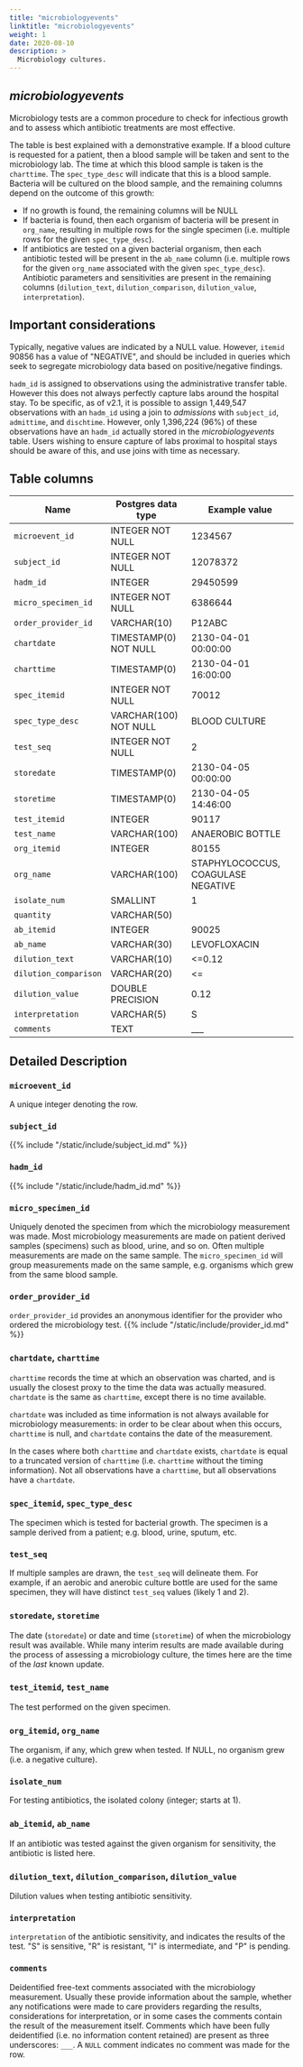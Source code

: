 ```yaml
---
title: "microbiologyevents"
linktitle: "microbiologyevents"
weight: 1
date: 2020-08-10
description: >
  Microbiology cultures.
---
```


## *microbiologyevents*

Microbiology tests are a common procedure to check for infectious growth and to assess which antibiotic treatments are most effective.

The table is best explained with a demonstrative example. If a blood culture is requested for a patient, then a blood sample will be taken and sent to the microbiology lab.
The time at which this blood sample is taken is the `charttime`.
The `spec_type_desc` will indicate that this is a blood sample.
Bacteria will be cultured on the blood sample, and the remaining columns depend on the outcome of this growth:

* If no growth is found, the remaining columns will be NULL
* If bacteria is found, then each organism of bacteria will be present in `org_name`, resulting in multiple rows for the single specimen (i.e. multiple rows for the given `spec_type_desc`).
* If antibiotics are tested on a given bacterial organism, then each antibiotic tested will be present in the `ab_name` column (i.e. multiple rows for the given `org_name` associated with the given `spec_type_desc`). Antibiotic parameters and sensitivities are present in the remaining columns (`dilution_text`, `dilution_comparison`, `dilution_value`, `interpretation`).

## Important considerations

Typically, negative values are indicated by a NULL value. However, `itemid` 90856 has a value of "NEGATIVE", and should be included in queries which seek to segregate microbiology data based on positive/negative findings.

`hadm_id` is assigned to observations using the administrative transfer table. However this does not always perfectly capture labs around the hospital stay.
To be specific, as of v2.1, it is possible to assign 1,449,547 observations with an `hadm_id` using a join to *admissions* with `subject_id`,  `admittime`, and `dischtime`. However, only 1,396,224 (96%) of these observations have an `hadm_id` actually stored in the *microbiologyevents* table. Users wishing to ensure capture of labs proximal to hospital stays should be aware of this, and use joins with time as necessary.

<!--

select 
  count(adm.hadm_id) as num_obs_in_hosp
  , count(me.subject_id) as num_obs_with_subject_id
  , count(me.hadm_id) as num_obs_with_hadm_id
  , count(me.hadm_id)*100.0/count(me.subject_id) as percent_obs_assigned_hadm_id
from hosp.admissions adm
left join hosp.microbiologyevents me
on adm.subject_id = me.subject_id
and me.charttime between adm.admittime and adm.dischtime
WHERE me.subject_id IS NOT NULL;

-->
## Table columns

Name | Postgres data type | Example value
---- | ---- | ----
`microevent_id` | INTEGER NOT NULL | 1234567
`subject_id` | INTEGER NOT NULL | 12078372
`hadm_id` | INTEGER | 29450599
`micro_specimen_id` | INTEGER NOT NULL | 6386644
`order_provider_id` | VARCHAR(10) | P12ABC
`chartdate` | TIMESTAMP(0) NOT NULL | 2130-04-01 00:00:00
`charttime` | TIMESTAMP(0) | 2130-04-01 16:00:00
`spec_itemid` | INTEGER NOT NULL | 70012
`spec_type_desc` | VARCHAR(100) NOT NULL | BLOOD CULTURE
`test_seq` | INTEGER NOT NULL | 2
`storedate` | TIMESTAMP(0) | 2130-04-05 00:00:00
`storetime` | TIMESTAMP(0) | 2130-04-05 14:46:00
`test_itemid` | INTEGER | 90117
`test_name` | VARCHAR(100) | ANAEROBIC BOTTLE
`org_itemid` | INTEGER | 80155
`org_name` | VARCHAR(100) | STAPHYLOCOCCUS, COAGULASE NEGATIVE
`isolate_num` | SMALLINT | 1
`quantity` | VARCHAR(50) | 
`ab_itemid` | INTEGER | 90025
`ab_name` | VARCHAR(30) | LEVOFLOXACIN
`dilution_text` | VARCHAR(10) | <=0.12
`dilution_comparison` | VARCHAR(20) | <=
`dilution_value` | DOUBLE PRECISION | 0.12
`interpretation` | VARCHAR(5) | S
`comments` | TEXT | ___

## Detailed Description

### `microevent_id`

A unique integer denoting the row.

### `subject_id`

{{% include "/static/include/subject_id.md" %}}

### `hadm_id`

{{% include "/static/include/hadm_id.md" %}}


### `micro_specimen_id`

Uniquely denoted the specimen from which the microbiology measurement was made. Most microbiology measurements are made on patient derived samples (specimens) such as blood, urine, and so on.
Often multiple measurements are made on the same sample. The `micro_specimen_id` will group measurements made on the same sample, e.g. organisms which grew from the same blood sample.

### `order_provider_id`

`order_provider_id` provides an anonymous identifier for the provider who ordered the microbiology test.
{{% include "/static/include/provider_id.md" %}}

### `chartdate`, `charttime`

`charttime` records the time at which an observation was charted, and is usually the closest proxy to the time the data was actually measured.
`chartdate` is the same as `charttime`, except there is no time available.

`chartdate` was included as time information is not always available for microbiology measurements: in order to be clear about when this occurs, `charttime` is null, and `chartdate` contains the date of the measurement.

In the cases where both `charttime` and `chartdate` exists, `chartdate` is equal to a truncated version of `charttime` (i.e. `charttime` without the timing information). Not all observations have a `charttime`, but all observations have a `chartdate`.

### `spec_itemid`, `spec_type_desc`

The specimen which is tested for bacterial growth.
The specimen is a sample derived from a patient; e.g. blood, urine, sputum, etc.

### `test_seq`

If multiple samples are drawn, the `test_seq` will delineate them. For example, if an aerobic and anerobic culture bottle are used for the same specimen, they will have distinct `test_seq` values (likely 1 and 2).

### `storedate`, `storetime`

The date (`storedate`) or date and time (`storetime`) of when the microbiology result was available. While many interim results are made available during the process of assessing a microbiology culture, the times here are the time of the *last* known update.

### `test_itemid`, `test_name`

The test performed on the given specimen.

### `org_itemid`, `org_name`

The organism, if any, which grew when tested. If NULL, no organism grew (i.e. a negative culture).

### `isolate_num`

For testing antibiotics, the isolated colony (integer; starts at 1).

### `ab_itemid`, `ab_name`

If an antibiotic was tested against the given organism for sensitivity, the antibiotic is listed here.

### `dilution_text`, `dilution_comparison`, `dilution_value`

Dilution values when testing antibiotic sensitivity.

### `interpretation`

`interpretation` of the antibiotic sensitivity, and indicates the results of the test. "S" is sensitive, "R" is resistant, "I" is intermediate, and "P" is pending.

### `comments`

Deidentified free-text comments associated with the microbiology measurement. Usually these provide information about the sample, whether any notifications were made to care providers regarding the results, considerations for interpretation, or in some cases the comments contain the result of the measurement itself. Comments which have been fully deidentified (i.e. no information content retained) are present as three underscores: `___`. A `NULL` comment indicates no comment was made for the row.
